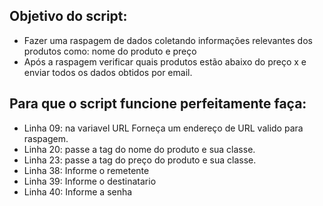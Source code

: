 ## Objetivo do script:
- Fazer uma raspagem de dados coletando informações relevantes dos produtos como: nome do produto e preço
- Após a raspagem verificar quais produtos estão abaixo do preço x e enviar todos os dados obtidos por email.

## Para que o script funcione perfeitamente faça:
- Linha 09: na variavel URL Forneça um endereço de URL valido para raspagem. 
- Linha 20: passe a tag do nome do produto e sua classe.
- Linha 23: passe a tag do preço do produto e sua classe.
- Linha 38: Informe o remetente
- Linha 39: Informe o destinatario
- Linha 40: Informe a senha
